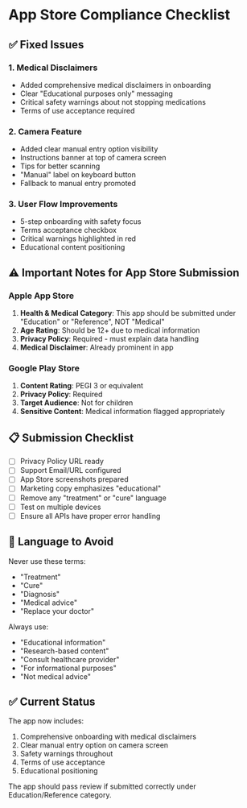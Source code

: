 # App Store Compliance Checklist

## ✅ Fixed Issues

### 1. **Medical Disclaimers**
- Added comprehensive medical disclaimers in onboarding
- Clear "Educational purposes only" messaging
- Critical safety warnings about not stopping medications
- Terms of use acceptance required

### 2. **Camera Feature**
- Added clear manual entry option visibility
- Instructions banner at top of camera screen
- Tips for better scanning
- "Manual" label on keyboard button
- Fallback to manual entry promoted

### 3. **User Flow Improvements**
- 5-step onboarding with safety focus
- Terms acceptance checkbox
- Critical warnings highlighted in red
- Educational content positioning

## ⚠️ Important Notes for App Store Submission

### Apple App Store
1. **Health & Medical Category**: This app should be submitted under "Education" or "Reference", NOT "Medical"
2. **Age Rating**: Should be 12+ due to medical information
3. **Privacy Policy**: Required - must explain data handling
4. **Medical Disclaimer**: Already prominent in app

### Google Play Store
1. **Content Rating**: PEGI 3 or equivalent
2. **Privacy Policy**: Required
3. **Target Audience**: Not for children
4. **Sensitive Content**: Medical information flagged appropriately

## 📋 Submission Checklist

- [ ] Privacy Policy URL ready
- [ ] Support Email/URL configured
- [ ] App Store screenshots prepared
- [ ] Marketing copy emphasizes "educational"
- [ ] Remove any "treatment" or "cure" language
- [ ] Test on multiple devices
- [ ] Ensure all APIs have proper error handling

## 🚨 Language to Avoid

Never use these terms:
- "Treatment"
- "Cure"
- "Diagnosis"
- "Medical advice"
- "Replace your doctor"

Always use:
- "Educational information"
- "Research-based content"
- "Consult healthcare provider"
- "For informational purposes"
- "Not medical advice"

## ✅ Current Status

The app now includes:
1. Comprehensive onboarding with medical disclaimers
2. Clear manual entry option on camera screen
3. Safety warnings throughout
4. Terms of use acceptance
5. Educational positioning

The app should pass review if submitted correctly under Education/Reference category.